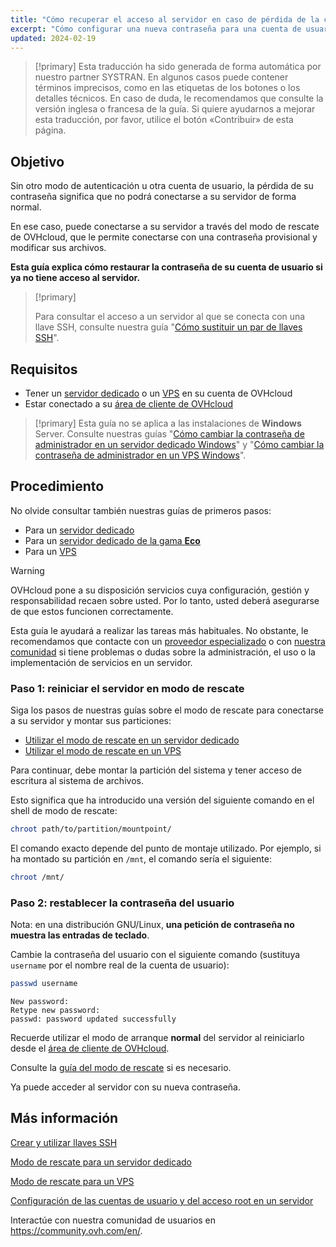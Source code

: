 ```yaml
---
title: "Cómo recuperar el acceso al servidor en caso de pérdida de la contraseña del usuario"
excerpt: "Cómo configurar una nueva contraseña para una cuenta de usuario en un sistema operativo GNU/Linux con el modo de rescate de OVHcloud"
updated: 2024-02-19
---
```


> [!primary]
> Esta traducción ha sido generada de forma automática por nuestro partner SYSTRAN. En algunos casos puede contener términos imprecisos, como en las etiquetas de los botones o los detalles técnicos. En caso de duda, le recomendamos que consulte la versión inglesa o francesa de la guía. Si quiere ayudarnos a mejorar esta traducción, por favor, utilice el botón «Contribuir» de esta página.
> 

## Objetivo

Sin otro modo de autenticación u otra cuenta de usuario, la pérdida de su contraseña significa que no podrá conectarse a su servidor de forma normal.

En ese caso, puede conectarse a su servidor a través del modo de rescate de OVHcloud, que le permite conectarse con una contraseña provisional y modificar sus archivos.

**Esta guía explica cómo restaurar la contraseña de su cuenta de usuario si ya no tiene acceso al servidor.**

> [!primary]
>
> Para consultar el acceso a un servidor al que se conecta con una llave SSH, consulte nuestra guía "[Cómo sustituir un par de llaves SSH](/pages/bare_metal_cloud/dedicated_servers/replacing-lost-ssh-key)".
>

## Requisitos

- Tener un [servidor dedicado](/links/bare-metal/bare-metal) o un [VPS](https://www.ovhcloud.com/es-es/vps/) en su cuenta de OVHcloud
- Estar conectado a su [área de cliente de OVHcloud](/links/manager)

> [!primary]
> Esta guía no se aplica a las instalaciones de **Windows** Server. Consulte nuestras guías "[Cómo cambiar la contraseña de administrador en un servidor dedicado Windows](/pages/bare_metal_cloud/dedicated_servers/rcw-changing-admin-password-on-windows)" y "[Cómo cambiar la contraseña de administrador en un VPS Windows](/pages/bare_metal_cloud/virtual_private_servers/resetting_a_windows_password)".
>

## Procedimiento

No olvide consultar también nuestras guías de primeros pasos:

- Para un [servidor dedicado](/pages/bare_metal_cloud/dedicated_servers/getting-started-with-dedicated-server)
- Para un [servidor dedicado de la gama **Eco**](/pages/bare_metal_cloud/dedicated_servers/getting-started-with-dedicated-server-eco)
- Para un [VPS](/pages/bare_metal_cloud/virtual_private_servers/starting_with_a_vps)

> [!warning]
>
> OVHcloud pone a su disposición servicios cuya configuración, gestión y responsabilidad recaen sobre usted. Por lo tanto, usted deberá asegurarse de que estos funcionen correctamente.
>
> Esta guía le ayudará a realizar las tareas más habituales. No obstante, le recomendamos que contacte con un [proveedor especializado](/links/partner) o con [nuestra comunidad](https://community.ovh.com/en/) si tiene problemas o dudas sobre la administración, el uso o la implementación de servicios en un servidor.
>

<a name="step1"></a>

### Paso 1: reiniciar el servidor en modo de rescate

Siga los pasos de nuestras guías sobre el modo de rescate para conectarse a su servidor y montar sus particiones:

- [Utilizar el modo de rescate en un servidor dedicado](/pages/bare_metal_cloud/dedicated_servers/rescue_mode)
- [Utilizar el modo de rescate en un VPS](/pages/bare_metal_cloud/virtual_private_servers/rescue)

Para continuar, debe montar la partición del sistema y tener acceso de escritura al sistema de archivos.

Esto significa que ha introducido una versión del siguiente comando en el shell de modo de rescate:

```bash
chroot path/to/partition/mountpoint/
```

El comando exacto depende del punto de montaje utilizado. Por ejemplo, si ha montado su partición en `/mnt`, el comando sería el siguiente:


```bash
chroot /mnt/
```

### Paso 2: restablecer la contraseña del usuario

Nota: en una distribución GNU/Linux, **una petición de contraseña no muestra las entradas de teclado**.

Cambie la contraseña del usuario con el siguiente comando (sustituya `username` por el nombre real de la cuenta de usuario):

```bash
passwd username
```

```text
New password: 
Retype new password:
passwd: password updated successfully
```

Recuerde utilizar el modo de arranque **normal** del servidor al reiniciarlo desde el [área de cliente de OVHcloud](/links/manager).

Consulte la [guía del modo de rescate](#step1) si es necesario.

Ya puede acceder al servidor con su nueva contraseña.

## Más información

[Crear y utilizar llaves SSH](/pages/bare_metal_cloud/dedicated_servers/creating-ssh-keys-dedicated)

[Modo de rescate para un servidor dedicado](/pages/bare_metal_cloud/dedicated_servers/rescue_mode)

[Modo de rescate para un VPS](/pages/bare_metal_cloud/virtual_private_servers/rescue)

[Configuración de las cuentas de usuario y del acceso root en un servidor](/pages/bare_metal_cloud/dedicated_servers/changing_root_password_linux_ds)

Interactúe con nuestra comunidad de usuarios en <https://community.ovh.com/en/>.
